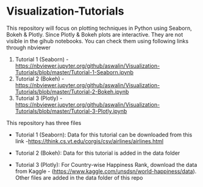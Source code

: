 # Visualization-Tutorials
This repository will focus on plotting techniques in Python using Seaborn, Bokeh &amp; Plotly. 
Since Plotly & Bokeh plots are interactive. They are not visible in the gihub notebooks. You can check 
them using following links through nbviewer
1. Tutorial 1 (Seaborn) - https://nbviewer.jupyter.org/github/aswalin/Visualization-Tutorials/blob/master/Tutorial-1-Seaborn.ipynb
2. Tutorial 2 (Bokeh) - https://nbviewer.jupyter.org/github/aswalin/Visualization-Tutorials/blob/master/Tutorial-2-Bokeh.ipynb
3. Tutorial 3 (Plotly) - https://nbviewer.jupyter.org/github/aswalin/Visualization-Tutorials/blob/master/Tutorial-3-Plotly.ipynb

This repository has three files 
- Tutorial 1 (Seaborn): Data for this tutorial can be downloaded from this link -https://think.cs.vt.edu/corgis/csv/airlines/airlines.html

- Tutorial 2 (Bokeh): Data for this tutorial is added in the data folder

- Tutorial 3 (Plotly): For Country-wise Happiness Rank, download the data from Kaggle - 
(https://www.kaggle.com/unsdsn/world-happiness/data). Other files are added in the data folder of this repo




